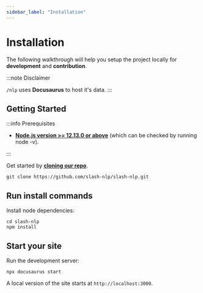 ```yaml
---
sidebar_label: "Installation"
---
```


# Installation

The following walkthrough will help you setup the project locally for **development** and **contribution**.

:::note Disclaimer

`/nlp`
uses **Docusaurus** to host it's data.
:::

## Getting Started

:::info Prerequisites

- [**Node.js version >= 12.13.0 or above**](https://nodejs.org/en/) (which can be checked by running node -v).

:::

Get started by **[cloning our repo](https://new.docusaurus.io)**.

```shell
git clone https://github.com/slash-nlp/slash-nlp.git
```

## Run install commands

Install node dependencies:

```shell
cd slash-nlp
npm install
```

## Start your site

Run the development server:

```shell
npx docusaurus start
```

A local version of the site starts at `http://localhost:3000`.
